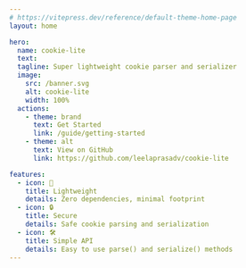 ```yaml
---
# https://vitepress.dev/reference/default-theme-home-page
layout: home

hero:
  name: cookie-lite
  text: 
  tagline: Super lightweight cookie parser and serializer
  image:
    src: /banner.svg
    alt: cookie-lite
    width: 100%
  actions:
    - theme: brand
      text: Get Started
      link: /guide/getting-started
    - theme: alt
      text: View on GitHub
      link: https://github.com/leelaprasadv/cookie-lite

features:
  - icon: 🚀
    title: Lightweight
    details: Zero dependencies, minimal footprint
  - icon: 🔒
    title: Secure
    details: Safe cookie parsing and serialization
  - icon: 🛠️
    title: Simple API
    details: Easy to use parse() and serialize() methods
---
```


